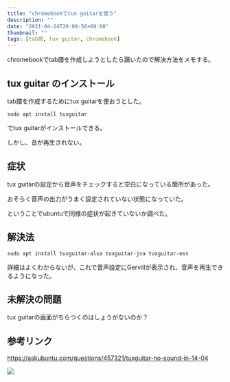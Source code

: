 ```yaml
---
title: "chromebookでtux guitarを使う"
description: ""
date: "2021-04-24T20:00:56+09:00"
thumbnail: ""
tags: [tab譜, tux guitar, chromebook]
---
```

chromebookでtab譜を作成しようとしたら躓いたので解決方法をメモする。

## tux guitar のインストール
tab譜を作成するためにtux guitarを使おうとした。

```
sudo apt install tuxguitar
```

でtux guitarがインストールできる。

しかし、音が再生されない。

## 症状

tux guitarの設定から音声をチェックすると空白になっている箇所があった。

おそらく音声の出力がうまく設定されていない状態になっていた。

ということでubuntuで同様の症状が起きていないか調べた。

## 解決法

```
sudo apt install tuxguitar-alsa tuxguitar-jsa tuxguitar-oss
```

詳細はよくわからないが、これで音声設定にGervillが表示され、音声を再生できるようになった。

## 未解決の問題

tux guitarの画面がちらつくのはしょうがないのか？


## 参考リンク
https://askubuntu.com/questions/457321/tuxguitar-no-sound-in-14-04

<script language="javascript" src="//ad.jp.ap.valuecommerce.com/servlet/jsbanner?sid=3563352&pid=887895158"></script><noscript><a href="//ck.jp.ap.valuecommerce.com/servlet/referral?sid=3563352&pid=887895158" rel="nofollow"><img src="//ad.jp.ap.valuecommerce.com/servlet/gifbanner?sid=3563352&pid=887895158" border="0"></a></noscript>